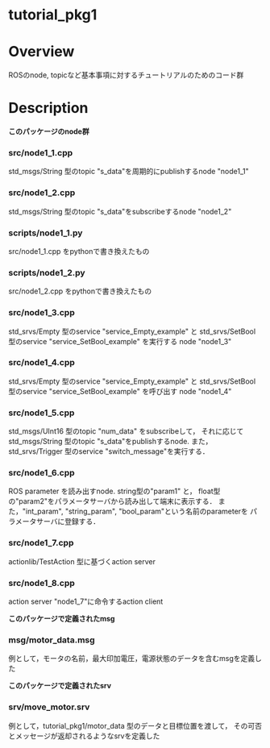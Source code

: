 tutorial_pkg1
====

Overview
====
ROSのnode, topicなど基本事項に対するチュートリアルのためのコード群

Description
====
**このパッケージのnode群**

### src/node1_1.cpp
std_msgs/String 型のtopic "s_data"を周期的にpublishするnode "node1_1"

### src/node1_2.cpp
std_msgs/String 型のtopic "s_data"をsubscribeするnode "node1_2"

### scripts/node1_1.py
src/node1_1.cpp をpythonで書き換えたもの

### scripts/node1_2.py
src/node1_2.cpp をpythonで書き換えたもの

### src/node1_3.cpp
std_srvs/Empty 型のservice "service_Empty_example" と
std_srvs/SetBool 型のservice "service_SetBool_example" を実行する
node "node1_3"

### src/node1_4.cpp
std_srvs/Empty 型のservice "service_Empty_example" と
std_srvs/SetBool 型のservice "service_SetBool_example" を呼び出す
node "node1_4"

### src/node1_5.cpp
std_msgs/UInt16 型のtopic "num_data" をsubscribeして，
それに応じてstd_msgs/String 型のtopic "s_data"をpublishするnode.
また，std_srvs/Trigger 型のservice "switch_message"を実行する．

### src/node1_6.cpp
ROS parameter を読み出すnode. string型の"param1" と，
float型の"param2"をパラメータサーバから読み出して端末に表示する．
また，"int_param", "string_param", "bool_param"という名前のparameterを
パラメータサーバに登録する．

### src/node1_7.cpp
actionlib/TestAction 型に基づくaction server

### src/node1_8.cpp
action server "node1_7"に命令するaction client


**このパッケージで定義されたmsg**

### msg/motor_data.msg
例として，モータの名前，最大印加電圧，電源状態のデータを含むmsgを定義した


**このパッケージで定義されたsrv**

### srv/move_motor.srv
例として，tutorial\_pkg1/motor_data 型のデータと目標位置を渡して，
その可否とメッセージが返却されるようなsrvを定義した

